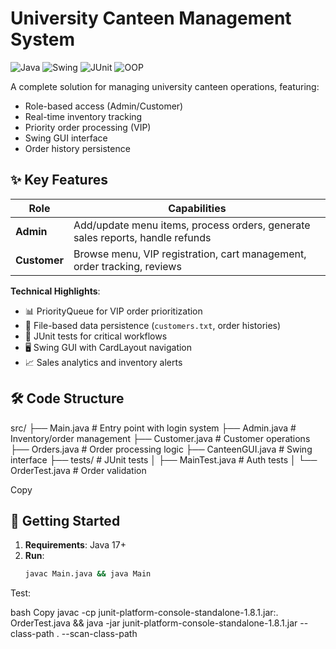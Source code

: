 # University Canteen Management System

![Java](https://img.shields.io/badge/Java-17-blue)
![Swing](https://img.shields.io/badge/GUI-Swing-orange)
![JUnit](https://img.shields.io/badge/Testing-JUnit5-success)
![OOP](https://img.shields.io/badge/Design-OOP-brightgreen)

A complete solution for managing university canteen operations, featuring:
- Role-based access (Admin/Customer)
- Real-time inventory tracking
- Priority order processing (VIP)
- Swing GUI interface
- Order history persistence

## ✨ Key Features
| Role        | Capabilities                                                                 |
|-------------|------------------------------------------------------------------------------|
| **Admin**   | Add/update menu items, process orders, generate sales reports, handle refunds|
| **Customer**| Browse menu, VIP registration, cart management, order tracking, reviews      |

**Technical Highlights**:
- 📊 PriorityQueue for VIP order prioritization
- 📁 File-based data persistence (`customers.txt`, order histories)
- 🧪 JUnit tests for critical workflows
- 🖥️ Swing GUI with CardLayout navigation
- 📈 Sales analytics and inventory alerts

## 🛠️ Code Structure
src/
├── Main.java # Entry point with login system
├── Admin.java # Inventory/order management
├── Customer.java # Customer operations
├── Orders.java # Order processing logic
├── CanteenGUI.java # Swing interface
├── tests/ # JUnit tests
│ ├── MainTest.java # Auth tests
│ └── OrderTest.java # Order validation

Copy

## 🚀 Getting Started
1. **Requirements**: Java 17+
2. **Run**: 
   ```bash
   javac Main.java && java Main
Test:

bash
Copy
javac -cp junit-platform-console-standalone-1.8.1.jar:. OrderTest.java && java -jar junit-platform-console-standalone-1.8.1.jar --class-path . --scan-class-path
